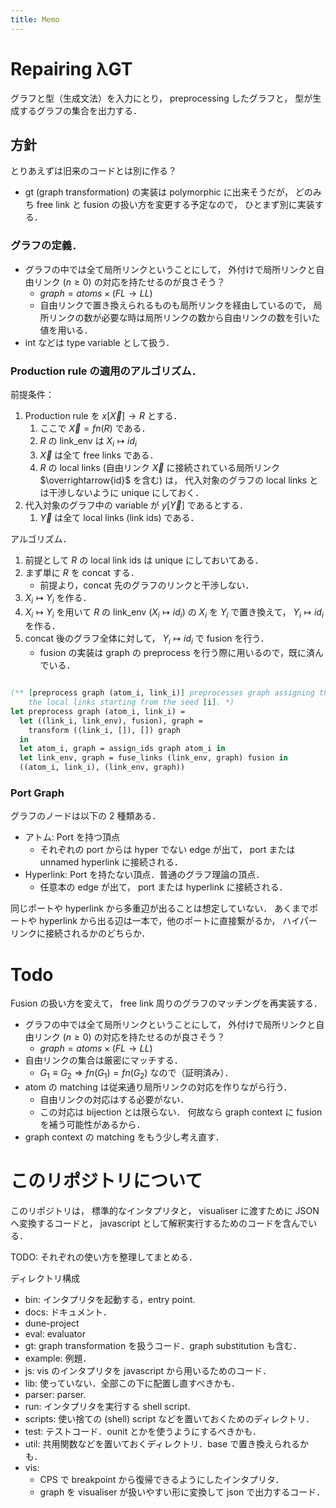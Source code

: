 ```yaml
---
title: Memo
---
```


# Repairing λGT

グラフと型（生成文法）を入力にとり，
preprocessing したグラフと，
型が生成するグラフの集合を出力する．

## 方針

とりあえずは旧来のコードとは別に作る？

- gt (graph transformation) の実装は polymorphic に出来そうだが，
  どのみち free link と fusion の扱い方を変更する予定なので，
  ひとまず別に実装する．

### グラフの定義．

- グラフの中では全て局所リンクということにして，
  外付けで局所リンクと自由リンク $(n \geq 0)$ の対応を持たせるのが良さそう？
  - $graph = atoms \times (FL \rightarrow LL)$
  - 自由リンクで置き換えられるものも局所リンクを経由しているので，
    局所リンクの数が必要な時は局所リンクの数から自由リンクの数を引いた値を用いる．
- int などは type variable として扱う．

### Production rule の適用のアルゴリズム．

前提条件：

1. Production rule を
   $x[\overrightarrow{X}] \longrightarrow R$
   とする．
   1. ここで $\overrightarrow{X} = fn(R)$ である．
   2. $R$ の link_env は $X_i \mapsto {id}_i$
   3. $\overrightarrow{X}$ は全て free links である．
   4. $R$ の local links
      (自由リンク $\overrightarrow{X}$ に接続されている局所リンク $\overrightarrow{id}$ を含む)
      は，
      代入対象のグラフの local links とは干渉しないように unique にしておく．
2. 代入対象のグラフ中の variable が $y[\overrightarrow{Y}]$ であるとする．
   1. $\overrightarrow{Y}$ は全て local links (link ids) である．

アルゴリズム．

1. 前提として $R$ の local link ids は unique にしておいてある．
2. まず単に $R$ を concat する．
   - 前提より，concat 先のグラフのリンクと干渉しない．
3. $X_i \mapsto Y_i$ を作る．
4. $X_i \mapsto Y_i$ を用いて $R$ の link_env ($X_i \mapsto {id}_i$) の $X_i$ を $Y_i$ で置き換えて，
   $Y_i \mapsto {id}_i$ を作る．
5. concat 後のグラフ全体に対して， $Y_i \mapsto {id}_i$
   で fusion を行う．
   - fusion の実装は graph の preprocess を行う際に用いるので，既に済んでいる．

```ocaml

(** [preprocess graph (atom_i, link_i)] preprocesses graph assigning the ids as
    the local links starting from the seed [i]. *)
let preprocess graph (atom_i, link_i) =
  let ((link_i, link_env), fusion), graph =
    transform ((link_i, []), []) graph
  in
  let atom_i, graph = assign_ids graph atom_i in
  let link_env, graph = fuse_links (link_env, graph) fusion in
  ((atom_i, link_i), (link_env, graph))
```

### Port Graph

グラフのノードは以下の 2 種類ある．

- アトム: Port を持つ頂点
  - それぞれの port からは hyper でない edge が出て，
    port または unnamed hyperlink に接続される．
- Hyperlink: Port を持たない頂点．普通のグラフ理論の頂点．
  - 任意本の edge が出て，
    port または hyperlink に接続される．

同じポートや hyperlink から多重辺が出ることは想定していない．
あくまでポートや hyperlink から出る辺は一本で，他のポートに直接繋がるか，
ハイパーリンクに接続されるかのどちらか．

# Todo

Fusion の扱い方を変えて，
free link 周りのグラフのマッチングを再実装する．

- グラフの中では全て局所リンクということにして，
  外付けで局所リンクと自由リンク $(n \geq 0)$ の対応を持たせるのが良さそう？
  - $graph = atoms \times (FL \rightarrow LL)$
- 自由リンクの集合は厳密にマッチする．
  - $G_1 \equiv G_2 \Rightarrow fn(G_1) = fn(G_2)$ なので（証明済み）．
- atom の matching は従来通り局所リンクの対応を作りながら行う．
  - 自由リンクの対応はする必要がない．
  - この対応は bijection とは限らない．
    何故なら graph context に fusion を補う可能性があるから．
- graph context の matching をもう少し考え直す．

# このリポジトリについて

このリポジトリは，
標準的なインタプリタと，
visualiser に渡すために JSON へ変換するコードと，
javascript として解釈実行するためのコードを含んでいる．

TODO: それぞれの使い方を整理してまとめる．

ディレクトリ構成

- bin: インタプリタを起動する，entry point.
- docs: ドキュメント．
- dune-project
- eval: evaluator
- gt: graph transformation を扱うコード．graph substitution も含む．
- example: 例題．
- js: vis のインタプリタを javascript から用いるためのコード．
- lib: 使っていない．全部この下に配置し直すべきかも．
- parser: parser.
- run: インタプリタを実行する shell script.
- scripts: 使い捨ての (shell) script などを置いておくためのディレクトリ．
- test: テストコード．ounit とかを使うようにするべきかも．
- util: 共用関数などを置いておくディレクトリ．base で置き換えられるかも．
- vis:
  - CPS で breakpoint から復帰できるようにしたインタプリタ．
  - graph を visualiser が扱いやすい形に変換して json で出力するコード．
